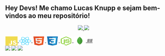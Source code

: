 ## Hey Devs! Me chamo Lucas Knupp e sejam bem-vindos ao meu repositório!

<div align="center">
  <a href="https://github.com/KnuppLucas">
  <img height="180em" src="https://github-readme-stats.vercel.app/api?username=KnuppLucas&show_icons=true&theme=dracula&include_all_commits=true&count_private=true"/>
  <img height="180em" src="https://github-readme-stats.vercel.app/api/top-langs/?username=KnuppLucas&layout=compact"/>
</div>
<div style="display: inline_block"><br>
  <img align="center" alt="LucasKnupp-Js" height="30" width="40" src="https://raw.githubusercontent.com/devicons/devicon/master/icons/javascript/javascript-plain.svg">
  <img align="center" alt="LucasKnupp-React" height="30" width="40" src="https://raw.githubusercontent.com/devicons/devicon/master/icons/react/react-original.svg">
  <img align="center" alt="LucasKnupp-HTML" height="30" width="40" src="https://raw.githubusercontent.com/devicons/devicon/master/icons/html5/html5-original.svg">
  <img align="center" alt="LucasKnupp-CSS" height="30" width="40" src="https://raw.githubusercontent.com/devicons/devicon/master/icons/css3/css3-original.svg">
  <img align="center" alt="LucasKnupp-NodeJS" height="30" width="40" src="https://raw.githubusercontent.com/devicons/devicon/master/icons/nodejs/nodejs-original.svg">
  <img align="center" alt="LucasKnupp-NodeJS" height="30" width="40" src="https://raw.githubusercontent.com/devicons/devicon/master/icons/mongodb/mongodb-original.svg">
  ##
 
<div> 
  <a href="https://instagram.com/lucas_knupp/" target="_blank"><img src="https://img.shields.io/badge/-Instagram-%23E4405F?style=for-the-badge&logo=instagram&logoColor=white" target="_blank"></a>
  <a href = "mailto:Lucas_knupp@outlook.com"><img src="https://img.shields.io/badge/Microsoft_Outlook-0078D4?style=for-the-badge&logo=microsoft-outlook&logoColor=white" target="_blank"></a>
  <a href="https://www.linkedin.com/in/lucas-knupp-leite-pessoa-239288179/" target="_blank"><img src="https://img.shields.io/badge/-LinkedIn-%230077B5?style=for-the-badge&logo=linkedin&logoColor=white" target="_blank"></a> 
 
 
</div>

